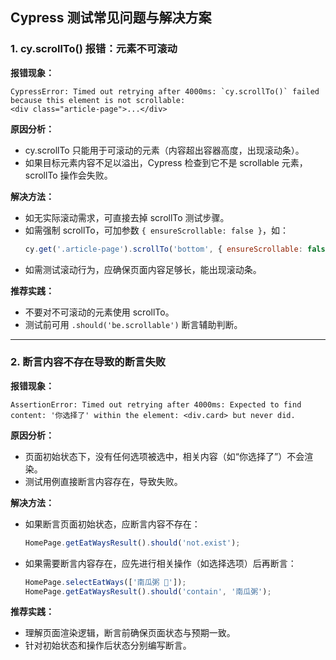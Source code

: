 ## Cypress 测试常见问题与解决方案

### 1. cy.scrollTo() 报错：元素不可滚动

**报错现象：**

```
CypressError: Timed out retrying after 4000ms: `cy.scrollTo()` failed because this element is not scrollable:
<div class="article-page">...</div>
```

**原因分析：**
- cy.scrollTo 只能用于可滚动的元素（内容超出容器高度，出现滚动条）。
- 如果目标元素内容不足以溢出，Cypress 检查到它不是 scrollable 元素，scrollTo 操作会失败。

**解决方法：**
- 如无实际滚动需求，可直接去掉 scrollTo 测试步骤。
- 如需强制 scrollTo，可加参数 `{ ensureScrollable: false }`，如：
  ```js
  cy.get('.article-page').scrollTo('bottom', { ensureScrollable: false });
  ```
- 如需测试滚动行为，应确保页面内容足够长，能出现滚动条。

**推荐实践：**
- 不要对不可滚动的元素使用 scrollTo。
- 测试前可用 `.should('be.scrollable')` 断言辅助判断。

---

### 2. 断言内容不存在导致的断言失败

**报错现象：**

```
AssertionError: Timed out retrying after 4000ms: Expected to find content: '你选择了' within the element: <div.card> but never did.
```

**原因分析：**
- 页面初始状态下，没有任何选项被选中，相关内容（如“你选择了”）不会渲染。
- 测试用例直接断言内容存在，导致失败。

**解决方法：**
- 如果断言页面初始状态，应断言内容不存在：
  ```js
  HomePage.getEatWaysResult().should('not.exist');
  ```
- 如果需要断言内容存在，应先进行相关操作（如选择选项）后再断言：
  ```js
  HomePage.selectEatWays(['南瓜粥 🥣']);
  HomePage.getEatWaysResult().should('contain', '南瓜粥');
  ```

**推荐实践：**
- 理解页面渲染逻辑，断言前确保页面状态与预期一致。
- 针对初始状态和操作后状态分别编写断言。 